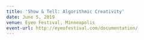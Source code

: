 ```yaml
---
title: 'Show & Tell: Algorithmic Creativity'
date: June 5, 2019
venue: Eyeo Festival, Minneapolis
event-url: http://eyeofestival.com/documentation/
---
```

